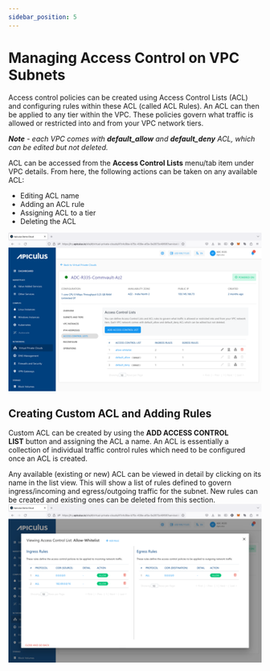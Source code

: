 ```yaml
---
sidebar_position: 5
---
```

# Managing Access Control on VPC Subnets

Access control policies can be created using Access Control Lists (ACL) and configuring rules within these ACL (called ACL Rules). An ACL can then be applied to any tier within the VPC. These policies govern what traffic is allowed or restricted into and from your VPC network tiers.

_**Note** - each VPC comes with **default_allow** and **default_deny** ACL, which can be edited but not deleted._

ACL can be accessed from the **Access Control Lists** menu/tab item under VPC details. From here, the following actions can be taken on any available ACL:

- Editing ACL name
- Adding an ACL rule
- Assigning ACL to a tier
- Deleting the ACL

![Managing Access Control on VPC Subnets](img/ManagingAccessControlonVPCSubnets1.png)

## Creating Custom ACL and Adding Rules

Custom ACL can be created by using the **ADD ACCESS CONTROL LIST** button and assigning the ACL a name. An ACL is essentially a collection of individual traffic control rules which need to be configured once an ACL is created.

Any available (existing or new) ACL can be viewed in detail by clicking on its name in the list view. This will show a list of rules defined to govern ingress/incoming and egress/outgoing traffic for the subnet. New rules can be created and existing ones can be deleted from this section.
![Managing Access Control on VPC Subnets](img/ManagingAccessControlonVPCSubnets2.png)